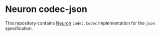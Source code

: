 # Neuron codec-json

This repository contains [Neuron](https://github.com/neuronlabs/neuron) `codec.Codec` implementation for the `json` specification.

